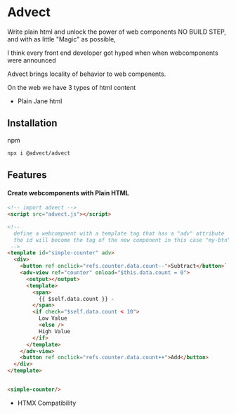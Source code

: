 # Advect
Write plain html and unlock the power of web components NO BUILD STEP, and with as little "Magic" as possible,

I think every front end developer got hyped when when webcomponents were announced

Advect brings locality of behavior to web compenents.


On the web we have 3 types of html content
- Plain Jane html



## Installation

npm
```bash
npx i @advect/advect
```

## Features
#### Create webcomponents with Plain HTML
  ```html
  <!-- import advect -->
  <script src="advect.js"></script>
  
  <!-- 
    define a webcompnent with a template tag that has a "adv" attribute
    the id will become the tag of the new component in this case "my-btn"
   -->
<template id="simple-counter" adv>
    <div>
      <button ref onclick="refs.counter.data.count--">Subtract</button>`
      <adv-view ref="counter" onload="$this.data.count = 0">
        <output></output>
        <template>
          <span>
            {{ $self.data.count }} - 
          </span>
          <if check="$self.data.count < 10">
            Low Value
            <else />
            High Value
          </if>
        </template>
      </adv-view>
      <button ref onclick="refs.counter.data.count++">Add</button>
    </div>
  </template>


<simple-counter/>
  ```
- HTMX Compatibility 

